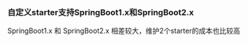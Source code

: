 ### 自定义starter支持SpringBoot1.x和SpringBoot2.x

SpringBoot1.x 和 SpringBoot2.x 相差较大，维护2个starter的成本也比较高

